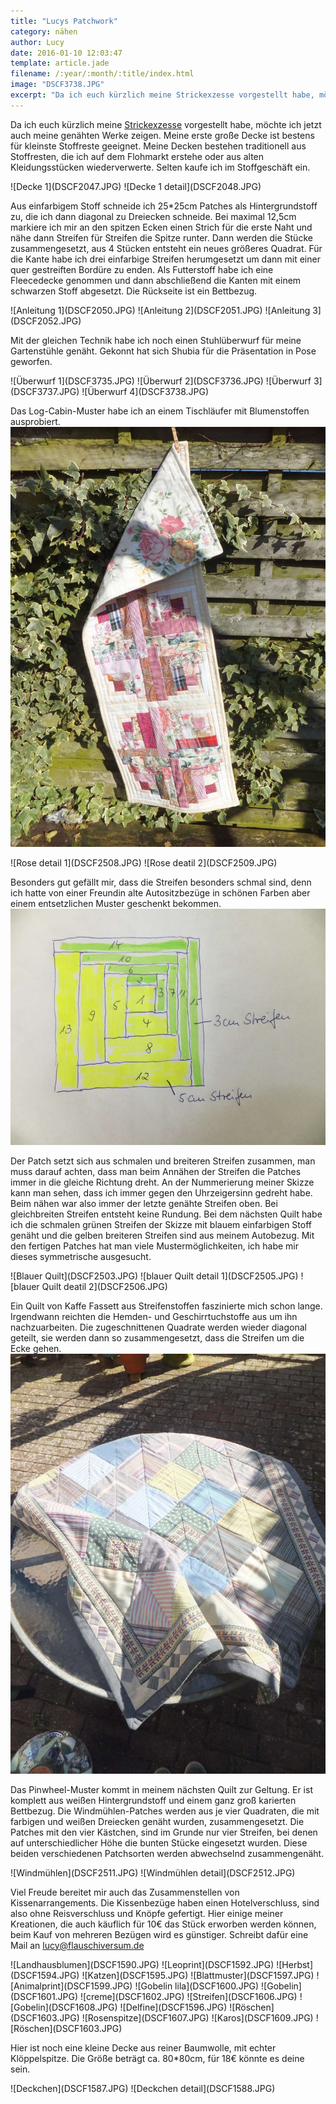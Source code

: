 ```yaml
---
title: "Lucys Patchwork"
category: nähen
author: Lucy
date: 2016-01-10 12:03:47
template: article.jade
filename: /:year/:month/:title/index.html
image: "DSCF3738.JPG"
excerpt: "Da ich euch kürzlich meine Strickexzesse vorgestellt habe, möchte ich jetzt auch meine genähten Werke zeigen."
---
```


Da ich euch kürzlich meine [Strickexzesse](http://flauschiversum.de/2015/12/lucys-strickwahnsinn/) vorgestellt habe, möchte ich jetzt auch meine genähten Werke zeigen. Meine erste große Decke ist bestens für kleinste Stoffreste geeignet. Meine Decken bestehen traditionell aus Stoffresten, die ich auf dem Flohmarkt erstehe oder aus alten Kleidungsstücken wiederverwerte. Selten kaufe ich im Stoffgeschäft ein. 

<div class="slideshow_landscape">
![Decke 1](DSCF2047.JPG)
![Decke 1 detail](DSCF2048.JPG)
</div>

Aus einfarbigem Stoff schneide ich 25*25cm Patches als Hintergrundstoff zu, die ich dann diagonal zu Dreiecken schneide. Bei maximal 12,5cm markiere ich mir an den spitzen Ecken einen Strich für die erste Naht und nähe dann Streifen für Streifen die Spitze runter. Dann werden die Stücke zusammengesetzt, aus 4 Stücken entsteht ein neues größeres Quadrat. Für die Kante habe ich drei einfarbige Streifen herumgesetzt um dann mit einer quer gestreiften Bordüre zu enden. Als Futterstoff habe ich eine Fleecedecke genommen und dann abschließend die Kanten mit einem schwarzen Stoff abgesetzt. Die Rückseite ist ein Bettbezug.

<div class="slideshow_landscape">
![Anleitung 1](DSCF2050.JPG)
![Anleitung 2](DSCF2051.JPG)
![Anleitung 3](DSCF2052.JPG)
</div>

Mit der gleichen Technik habe ich noch einen Stuhlüberwurf für meine Gartenstühle genäht. Gekonnt hat sich Shubia für die Präsentation in Pose geworfen.

<div class="slideshow_portrait">
![Überwurf 1](DSCF3735.JPG)
![Überwurf 2](DSCF3736.JPG)
![Überwurf 3](DSCF3737.JPG)
![Überwurf 4](DSCF3738.JPG)
</div>


Das Log-Cabin-Muster habe ich an einem Tischläufer mit Blumenstoffen ausprobiert. 
![Rosen](DSCF2507.JPG)

<div class="slideshow_landscape">
![Rose detail 1](DSCF2508.JPG)
![Rose deatil 2](DSCF2509.JPG)
</div>

Besonders gut gefällt mir, dass die Streifen besonders schmal sind, denn ich hatte von einer Freundin alte Autositzbezüge in schönen Farben aber einem entsetzlichen Muster geschenkt bekommen. 
![Anleitung](DSCF2372.JPG)

Der Patch setzt sich aus schmalen und breiteren Streifen zusammen, man muss darauf achten, dass man beim Annähen der Streifen die Patches immer in die gleiche Richtung dreht. An der Nummerierung meiner Skizze kann man sehen, dass ich immer gegen den Uhrzeigersinn gedreht habe. Beim nähen war also immer der letzte genähte Streifen oben. Bei gleichbreiten Streifen entsteht keine Rundung. Bei dem nächsten Quilt habe ich die schmalen grünen Streifen der Skizze mit blauem einfarbigen Stoff genäht und die gelben breiteren Streifen sind aus meinem Autobezug. Mit den fertigen Patches hat man viele Mustermöglichkeiten, ich habe mir dieses symmetrische ausgesucht.

<div class="slideshow_portrait">
![Blauer Quilt](DSCF2503.JPG)
![blauer Quilt detail 1](DSCF2505.JPG)
![blauer Quilt deatil 2](DSCF2506.JPG)
</div>


Ein Quilt von Kaffe Fassett aus Streifenstoffen faszinierte mich schon lange. Irgendwann reichten die Hemden- und Geschirrtuchstoffe aus um ihn nachzuarbeiten. Die zugeschnittenen Quadrate werden wieder diagonal geteilt, sie werden dann so zusammengesetzt, dass die Streifen um die Ecke gehen.
![Quadratquilt](DSCF2510.JPG)


Das Pinwheel-Muster kommt in meinem nächsten Quilt zur Geltung. Er ist komplett aus weißen Hintergrundstoff und einem ganz groß karierten Bettbezug. Die Windmühlen-Patches werden aus je vier Quadraten, die mit farbigen und weißen Dreiecken genäht wurden, zusammengesetzt. Die Patches mit den vier Kästchen, sind im Grunde nur vier Streifen, bei denen auf unterschiedlicher Höhe die bunten Stücke eingesetzt wurden. Diese beiden verschiedenen Patchsorten werden abwechselnd zusammengenäht.

<div class="slideshow_landscape">
![Windmühlen](DSCF2511.JPG)
![Windmühlen detail](DSCF2512.JPG)
</div>


Viel Freude bereitet mir auch das Zusammenstellen von Kissenarrangements. Die Kissenbezüge haben einen Hotelverschluss, sind also ohne Reisverschluss und Knöpfe gefertigt. Hier einige meiner Kreationen, die auch käuflich für 10€ das Stück erworben werden können, beim Kauf von mehreren Bezügen wird es günstiger. Schreibt dafür eine Mail an lucy@flauschiversum.de

<div class="slideshow_landscape">
![Landhausblumen](DSCF1590.JPG)
![Leoprint](DSCF1592.JPG)
![Herbst](DSCF1594.JPG)
![Katzen](DSCF1595.JPG)
![Blattmuster](DSCF1597.JPG)
![Animalprint](DSCF1599.JPG)
![Gobelin lila](DSCF1600.JPG)
![Gobelin](DSCF1601.JPG)
![creme](DSCF1602.JPG)
![Streifen](DSCF1606.JPG)
![Gobelin](DSCF1608.JPG)
![Delfine](DSCF1596.JPG)
![Röschen](DSCF1603.JPG)
![Rosenspitze](DSCF1607.JPG)
![Karos](DSCF1609.JPG)
![Röschen](DSCF1603.JPG)
</div>


Hier ist noch eine kleine Decke aus reiner Baumwolle, mit echter Klöppelspitze. Die Größe beträgt ca. 80*80cm, für 18€ könnte es deine sein.

<div class="slideshow_landscape">
![Deckchen](DSCF1587.JPG)
![Deckchen detail](DSCF1588.JPG)
</div>






